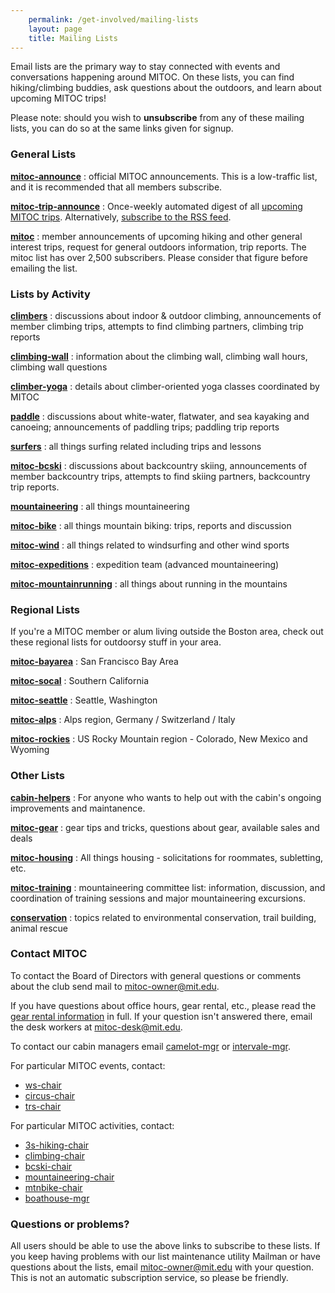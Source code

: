 ```yaml
---
    permalink: /get-involved/mailing-lists
    layout: page
    title: Mailing Lists
---
```


Email lists are the primary way to stay connected with events and conversations happening around MITOC. On these lists, you can find hiking/climbing buddies, ask questions about the outdoors, and learn about upcoming MITOC trips!

Please note: should you wish to **unsubscribe** from any of these mailing lists, you can do so at the same links given for signup.

### General Lists

**[mitoc-announce](http://mailman.mit.edu/mailman/listinfo/mitoc-announce)**
: official MITOC announcements. This is a low-traffic list, and it is recommended that all members subscribe.

**[mitoc-trip-announce](http://mailman.mit.edu/mailman/listinfo/mitoc-trip-announce)**
: Once-weekly automated digest of all [upcoming MITOC trips](http://mitoc-trips.mit.edu/trips/). Alternatively, [subscribe to the RSS feed](https://mitoc-trips.mit.edu/trips.rss).


**[mitoc](http://mailman.mit.edu/mailman/listinfo/mitoc)**
: member announcements of upcoming hiking and other general interest trips, request for general outdoors information, trip reports. The mitoc list has over 2,500 subscribers. Please consider that figure before emailing the list.

### Lists by Activity

**[climbers](http://mailman.mit.edu/mailman/listinfo/climbers)**
: discussions about indoor & outdoor climbing, announcements of member climbing trips, attempts to find climbing partners, climbing trip reports

**[climbing-wall](http://mailman.mit.edu/mailman/listinfo/climbing-wall)**
: information about the climbing wall, climbing wall hours, climbing wall questions

**[climber-yoga](http://mailman.mit.edu/mailman/listinfo/climber-yoga)**
: details about climber-oriented yoga classes coordinated by MITOC

**[paddle](http://mailman.mit.edu/mailman/listinfo/paddle)**
: discussions about white-water, flatwater, and sea kayaking and canoeing; announcements of paddling trips; paddling trip reports

**[surfers](http://mailman.mit.edu/mailman/listinfo/surfers)**
: all things surfing related including trips and lessons

**[mitoc-bcski](http://mailman.mit.edu/mailman/listinfo/mitoc-bcski)**
: discussions about backcountry skiing, announcements of member backcountry trips, attempts to find skiing partners, backcountry trip reports.

**[mountaineering](http://mailman.mit.edu/mailman/listinfo/mountaineering)**
: all things mountaineering

**[mitoc-bike](http://mailman.mit.edu/mailman/listinfo/mitoc-bike)**
: all things mountain biking: trips, reports and discussion

**[mitoc-wind](http://mailman.mit.edu/mailman/listinfo/mitoc-wind)**
: all things related to windsurfing and other wind sports

**[mitoc-expeditions](http://mailman.mit.edu/mailman/listinfo/mitoc-expeditions)**
: expedition team (advanced mountaineering)

**[mitoc-mountainrunning](http://mailman.mit.edu/mailman/listinfo/mitoc-mountainrunning)**
: all things about running in the mountains

### Regional Lists

If you're a MITOC member or alum living outside the Boston area, check out these regional lists for outdoorsy stuff in your area.

**[mitoc-bayarea](http://mailman.mit.edu/mailman/listinfo/mitoc-bayarea)**
: San Francisco Bay Area

**[mitoc-socal](http://mailman.mit.edu/mailman/listinfo/mitoc-socal)**
: Southern California

**[mitoc-seattle](http://mailman.mit.edu/mailman/listinfo/mitoc-seattle)**
: Seattle, Washington

**[mitoc-alps](http://mailman.mit.edu/mailman/listinfo/mitoc-alps)**
: Alps region, Germany / Switzerland / Italy

**[mitoc-rockies](http://mailman.mit.edu/mailman/listinfo/mitoc-rockies)**
: US Rocky Mountain region - Colorado, New Mexico and Wyoming

### Other Lists

**[cabin-helpers](http://mailman.mit.edu/mailman/listinfo/cabin-helpers)**
: For anyone who wants to help out with the cabin's ongoing improvements and maintanence.

**[mitoc-gear](http://mailman.mit.edu/mailman/listinfo/mitoc-gear)**
: gear tips and tricks, questions about gear, available sales and deals

**[mitoc-housing](http://mailman.mit.edu/mailman/listinfo/mitoc-housing)**
: All things housing - solicitations for roommates, subletting, etc.

**[mitoc-training](http://mailman.mit.edu/mailman/listinfo/mitoc-training)**
: mountaineering committee list: information, discussion, and coordination of training sessions and major mountaineering excursions.

**[conservation](http://mailman.mit.edu/mailman/listinfo/conservation)**
: topics related to environmental conservation, trail building, animal rescue

### Contact MITOC

To contact the Board of Directors with general questions or comments about the club send mail to [mitoc-owner@mit.edu](mailto:mitoc-owner@mit.edu).

If you have questions about office hours, gear rental, etc., please read the [gear rental information](/rental) in full. If your question isn't answered there, email the desk workers at [mitoc-desk@mit.edu](mailto:mitoc-desk@mit.edu).

To contact our cabin managers email [camelot-mgr](mailto:camelot-mgr@mit.edu) or [intervale-mgr](mailto:intervale-mgr@mit.edu).

For particular MITOC events, contact:

*   [ws-chair](mailto:ws-chair@mit.edu)
*   [circus-chair](mailto:circus-chair@mit.edu)
*   [trs-chair](mailto:trs-chair@mit.edu)

For particular MITOC activities, contact:

*   [3s-hiking-chair](mailto:3s-hiking-chair@mit.edu)
*   [climbing-chair](mailto:climbing-chair@mit.edu)
*   [bcski-chair](mailto:bcski-chair@mit.edu)
*   [mountaineering-chair](mailto:mountaineering-chair@mit.edu)
*   [mtnbike-chair](mailto:mtnbike-chair@mit.edu)
*   [boathouse-mgr](mailto:boathouse-mgr@mit.edu)

### Questions or problems?

All users should be able to use the above links to subscribe to these lists. If you keep having problems with our list maintenance utility Mailman or have questions about the lists, email [mitoc-owner@mit.edu](mailto:mitoc-owner@mit.edu) with your question. This is not an automatic subscription service, so please be friendly.
